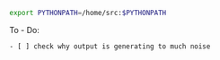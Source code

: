```Bash
export PYTHONPATH=/home/src:$PYTHONPATH
```

To - Do: 

    - [ ] check why output is generating to much noise   